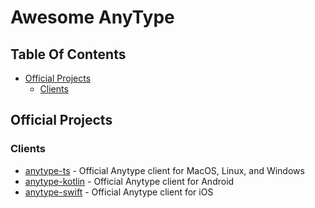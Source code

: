 # Awesome AnyType <!-- omit from toc -->

## Table Of Contents <!-- omit from toc -->

- [Official Projects](#official-projects)
  - [Clients](#clients)

## Official Projects

### Clients

- [anytype-ts](https://github.com/anyproto/anytype-ts) - Official Anytype client for MacOS, Linux, and Windows
- [anytype-kotlin](https://github.com/anyproto/anytype-kotlin) - Official Anytype client for Android
- [anytype-swift](https://github.com/anyproto/anytype-swift) - Official Anytype client for iOS
